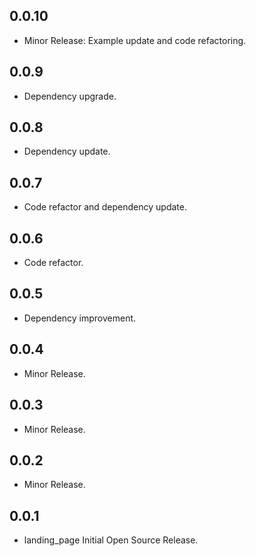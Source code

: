 ## 0.0.10

* Minor Release: Example update and code refactoring.

## 0.0.9

* Dependency upgrade.

## 0.0.8

* Dependency update.

## 0.0.7

* Code refactor and dependency update.

## 0.0.6

* Code refactor.

## 0.0.5

* Dependency improvement.

## 0.0.4

* Minor Release.

## 0.0.3

* Minor Release.

## 0.0.2

* Minor Release.

## 0.0.1

* landing_page Initial Open Source Release.
